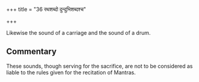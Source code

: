+++
title = "36 रथशब्दो दुन्दुभिशब्दश्च"

+++

Likewise the sound of a carriage and the sound of a drum.

## Commentary

These sounds, though serving for the sacrifice, are not to be considered as liable to the rules given for the recitation of Mantras.


